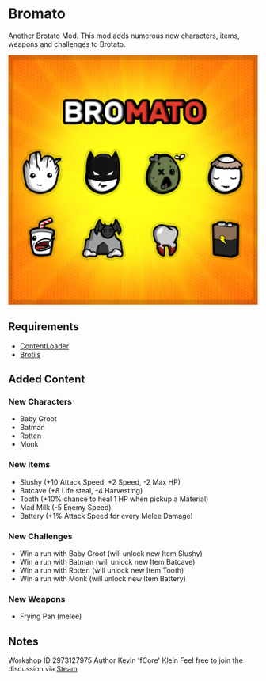 # Bromato
Another Brotato Mod. This mod adds numerous new characters, items, weapons and challenges to Brotato.

![screenshot](.docs/bromato_steam_workshop_logo.png)

## Requirements
* [ContentLoader](https://github.com/BrotatoMods/Brotato-ContentLoader/)
* [Brotils](https://github.com/BrotatoMods/Brotato-Brotils/)

## Added Content
### New Characters
* Baby Groot
* Batman
* Rotten
* Monk

### New Items
* Slushy (+10 Attack Speed, +2 Speed, -2 Max HP)
* Batcave (+8 Life steal, -4 Harvesting)
* Tooth (+10% chance to heal 1 HP when pickup a Material)
* Mad Milk (-5 Enemy Speed)
* Battery (+1% Attack Speed for every Melee Damage)

### New Challenges
* Win a run with Baby Groot (will unlock new Item Slushy)
* Win a run with Batman (will unlock new Item Batcave)
* Win a run with Rotten (will unlock new Item Tooth)
* Win a run with Monk (will unlock new Item Battery)

### New Weapons
* Frying Pan (melee)

## Notes
Workshop ID 2973127975
Author Kevin 'fCore' Klein
Feel free to join the discussion via [Steam](https://steamcommunity.com/sharedfiles/filedetails/?id=2973127975)